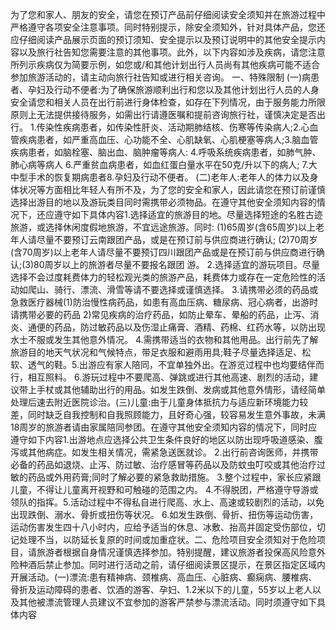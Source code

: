 为了您和家人、朋友的安全，请您在预订产品前仔细阅读安全须知并在旅游过程中严格遵守各项安全注意事项。同时特别提示，除安全须知外，针对具体产品，您还应仔细阅读产品展示页面的预订须知、安全提示以及预订说明中的其他安全提示内容以及旅行社告知您需要注意的其他事项。此外，以下内容如涉及疾病，请您注意所列示疾病仅为简要示例，如您或/和其他计划出行人员尚有其他疾病可能不适合参加旅游活动的，请主动向旅行社告知或进行相关咨询。
一、特殊限制
(一)病患者、孕妇及行动不便者:为了确保旅游顺利出行和您以及其他计划出行人员的人身安全请您和相关人员在出行前进行身体检查，如存在下列情况，由于服务能力所限原则上无法提供接待服务，如需出行请遵医嘱和提前咨询旅行社，谨慎决定是否出行。
1.传染性疾病患者，如传染性肝炎、活动期肺结核、伤寒等传染病人;2.心血管疾病患者，如严重高血压、心功能不全、心肌缺氧、心肌梗塞等病人;3.脑血管疾病患者，如脑栓塞、脑出血、脑肿瘤等病人:
4.呼吸系统疾病患者，如肺气肿、肺心病等病人
6.严重贫血病患者，如血红蛋白量水平在50克/升以下的病人;
7.大中型手术的恢复期病患者8.孕妇及行动不便者。
(二)老年人:老年人的体力以及身体状况等方面相比年轻人有所不及，为了您的安全和家人，因此请您在预订前谨慎选择出游目的地以及游玩类目同时需携带必须物品。在遵守其他安全须知内容的情况下，还应遵守如下具体内容1.选择适宜的旅游目的地。尽量选择短途的名胜古迹旅游，或选择休闲度假地旅游，不宜远途旅游。同时:
(1)65周岁(含65周岁)以上老年人请尽量不要预订云南跟团产品，或是在预订前与供应商进行确认;
(2)70周岁(含70周岁)以上老年人请尽量不要预订四川跟团产品或是在预订前与供应商进行确认;(3)80周岁以上的旅游者尽量不要报名跟团
游。
2.选择适宜的游玩项目。尽量选择不会过度耗费体力的轻松观光类的旅游产品，耗费体力或存在一定危险性的活动如爬山、骑行、漂流、滑雪等请不要选择或谨慎选择。
3.请携带必须的药品或急救医疗器械(1)防治慢性病药品，如患有高血压病、糖尿病、冠心病者，出游时请携带必要的药品
2)常见疾病的治疗药品，如防止晕车、晕船的药品，止泻、消炎、通便的药品，防过敏药品以及伤湿止痛膏、酒精、药棉、红药水等，以防出现水士不服或发生其他意外情况。
4.需携带适当的衣物和其他用品。出行前先了解旅游目的地天气状况和气候特点，带足衣服和避雨用具;鞋子尽量选择适足、松软、透气的鞋。5.出游应有家人陪同，不宜单独外出。在游览过程中也均要结伴而行，相互照料。
6.游玩过程中不要爬高、弹跳或进行其他高速、剧烈的活动，建议带上手杖或其他辅助出行的用品。如发生跌倒、发病或其他意外情形，请经简单处理后速去附近医院诊治。(三)儿童:由于儿童身体抵抗力与适应新环境能力较差，同时缺乏自我控制和自我照顾能力，且好奇心强，较容易发生意外事故，未满18周岁的旅游者请由家属陪同参团。在遵守其他安全须知内容的情况下，同时应遵守如下内容1.出游地点应选择公共卫生条件良好的地区以防出现呼吸道感染、腹泻或其他病症。如发生相关情况，需紧急送医就诊。
2.出行前咨询医师，并携带必备的药品如退烧、止泻、防过敏、治疗感冒等药品以及防蚊虫叮咬或其他治疗过敏的药品或外用药膏;同时了解必要的紧急救助措施。
3.整个过程中，家长应紧跟儿童，不得让儿童离开视野和可触碰的范围之内。
4.不得脱团，严格遵守导游或领队的指挥。5.活动过程中不得私自进行爬高、水上、高速或较剧烈的活动，以免出现跌倒、溺水、骨折或扭伤等状况。
6.如发生跌倒、骨折、扭伤等运动伤害，运动伤害发生四十八小时内，应给予适当的休息、冰敷、抬高并固定受伤部位，切记处理不当，以防延长复原的时间或加重症状。二、危险项目安全须知对于危险项目，请旅游者根据自身情况谨慎选择参加。特别提醒，建议旅游者投保高风险意外险种酒后禁止参加。同时进行活动之前，请仔细阅读景区提示，在景区指定区域内开展活动。(一)漂流:患有精神病、颈椎病、高血压、心脏病、癫痫病、腰椎病、骨折及运动障碍的患者、饮酒的游客、孕妇、1.2米以下的儿童，55岁以上老人以及其他被漂流管理人员建议不宜参加的游客严禁参与漂流活动。同时须遵守如下具体内容
